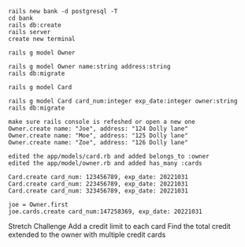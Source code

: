 <!-- BANK CHALLENGE -->
<!-- Create a new rails application and database -->

    rails new bank -d postgresql -T
    cd bank
    rails db:create
    rails server
    create new terminal
  

<!-- Create a model for owner -->
    rails g model Owner 

<!-- An owner has a name and address, and can have multiple credit cards -->
    rails g model Owner name:string address:string
    rails db:migrate


<!-- Create a model for credit card -->
    rails g model Card

<!-- A credit card has a number, an expiration date, and an owner -->
    rails g model Card card_num:integer exp_date:integer owner:string
    rails db:migrate

<!-- Challenges -->
<!-- Create three owners and save them in the database -->
    make sure rails console is refeshed or open a new one
    Owner.create name: "Joe", address: "124 Dolly lane"
    Owner.create name: "Moe", address: "125 Dolly lane"
    Owner.create name: "Zoe", address: "126 Dolly lane"

<!-- Create a credit card in the database for each owner -->
    edited the app/models/card.rb and added belongs_to :owner
    edited the app/model/owner.rb and added has_many :cards

    Card.create card_num: 123456789, exp_date: 20221031
    Card.create card_num: 223456789, exp_date: 20221031
    Card.create card_num: 323456789, exp_date: 20221031

<!-- this doesn't work, no method error -->
    joe = Owner.first
    joe.cards.create card_num:147258369, exp_date: 20221031


<!-- Add two more credit cards to one of the owners -->


Stretch Challenge
Add a credit limit to each card
Find the total credit extended to the owner with multiple credit cards